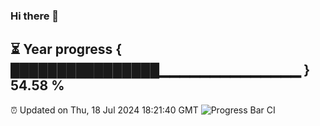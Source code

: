 ### Hi there 👋
⏳ Year progress { ████████████████▁▁▁▁▁▁▁▁▁▁▁▁▁▁ } 54.58 %
---
⏰ Updated on Thu, 18 Jul 2024 18:21:40 GMT
![Progress Bar CI](https://github.com/liununu/liununu/workflows/Progress%20Bar%20CI/badge.svg)
